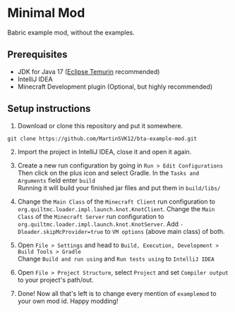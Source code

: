 # Minimal Mod

Babric example mod, without the examples.

## Prerequisites
- JDK for Java 17 ([Eclipse Temurin](https://adoptium.net/temurin/releases/) recommended)
- IntelliJ IDEA
- Minecraft Development plugin (Optional, but highly recommended)

## Setup instructions

1. Download or clone this repository and put it somewhere.
```
git clone https://github.com/MartinSVK12/bta-example-mod.git
```

2. Import the project in IntelliJ IDEA, close it and open it again.

3. Create a new run configuration by going in `Run > Edit Configurations`  
   Then click on the plus icon and select Gradle. In the `Tasks and Arguments` field enter `build`  
   Running it will build your finished jar files and put them in `build/libs/`

4. Change the `Main Class` of the `Minecraft Client` run configuration to `org.quiltmc.loader.impl.launch.knot.KnotClient`. Change the `Main Class` of the `Minecraft Server` run configuration to `org.quiltmc.loader.impl.launch.knot.KnotServer`. Add `-Dloader.skipMcProvider=true` to `VM options` (above main class) of both.

5. Open `File > Settings` and head to `Build, Execution, Development > Build Tools > Gradle`  
   Change `Build and run using` and `Run tests using` to `IntelliJ IDEA`


6. Open `File > Project Structure`, select `Project` and set `Compiler output` to your project's path/out.


7. Done! Now all that's left is to change every mention of `examplemod` to your own mod id. Happy modding!
